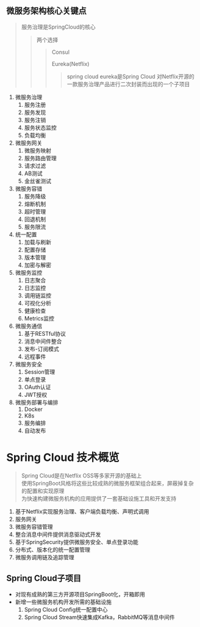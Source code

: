 ## 微服务架构核心关键点

> 服务治理是SpringCloud的核心
> > 两个选择
> > >Consul
> > >
> > >Eureka(Netflix)
> > > > spring cloud eureka是Spring Cloud 对Netflix开源的一款服务治理产品进行二次封装而出现的一个子项目

1. 微服务治理
   1. 服务注册
   1. 服务发现
   2. 服务注销
   3. 服务状态监控
   4. 负载均衡
2. 微服务网关
    1. 微服务映射
    1. 服务路由管理
    1. 请求过滤
    1. AB测试
    1. 金丝雀测试
3. 微服务容错
    1. 服务降级
    1. 熔断机制
    1. 超时管理
    1. 回退机制
    1. 服务限流
4. 统一配置
    1. 加载与刷新
    1. 配置存储
    1. 版本管理
    1. 加密与解密
5. 微服务监控
    1. 日志聚合
    1. 日志监控
    1. 调用链监控
    1. 可视化分析
    1. 健康检查
    1. Metrics监控
6. 微服务通信
    1. 基于RESTful协议
    1. 消息中间件整合
    1. 发布-订阅模式
    1. 远程事件
7. 微服务安全
    1. Session管理
    1. 单点登录
    1. OAuth认证
    1. JWT授权
8. 微服务部署与编排
    1. Docker
    1. K8s
    1. 服务编排
    1. 自动发布

# Spring Cloud 技术概览

> Spring Cloud是在Netflix OSS等多家开源的基础上 \
> 使用SpringBoot风格将这些比较成熟的微服务框架组合起来，屏蔽掉复杂的配置和实现原理 \
> 为快速构建微服务机构的应用提供了一套基础设施工具和开发支持

1. 基于Netflix实现服务治理、客户端负载均衡、声明式调用
1. 服务网关
1. 微服务容错管理
1. 整合消息中间件提供消息驱动式开发
1. 基于SpringSecurity提供微服务安全、单点登录功能
1. 分布式、版本化的统一配置管理
1. 微服务调用链及追踪管理

## Spring Cloud子项目

- 对现有成熟的第三方开源项目SpringBoot化，开箱即用
- 新增一些微服务机构开发所需的基础设施
    1. Spring Cloud Config统一配置中心
    1. Spring Cloud Stream快速集成Kafka，RabbitMQ等消息中间件